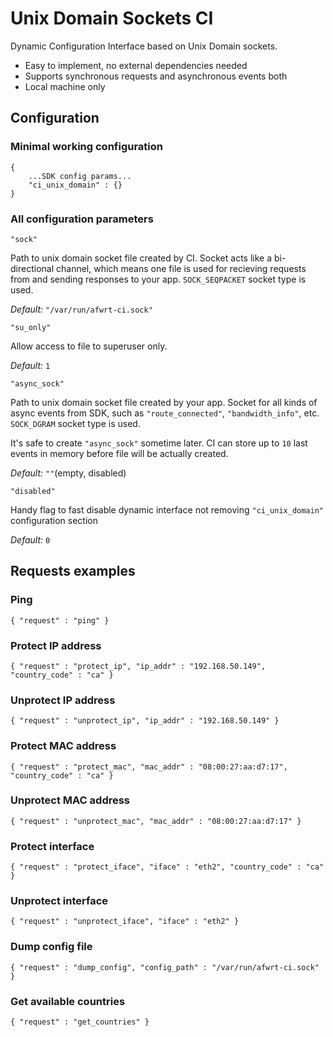 # Unix Domain Sockets CI

Dynamic Configuration Interface based on Unix Domain sockets.

* Easy to implement, no external dependencies needed
* Supports synchronous requests and asynchronous events both
* Local machine only

## Configuration

### Minimal working configuration

```text
{
    ...SDK config params...
    "ci_unix_domain" : {}
}
```

### All configuration parameters

```text
"sock"
```

Path to unix domain socket file created by CI. Socket acts like a bi-directional channel, which means one file is used for recieving requests from and sending responses to your app. `SOCK_SEQPACKET` socket type is used. 

_Default:_ `"/var/run/afwrt-ci.sock"`

```text
"su_only"
```

Allow access to file to superuser only. 

_Default:_ `1`

```text
"async_sock"
```

Path to unix domain socket file created by your app. Socket for all kinds of async events from SDK, such as `"route_connected"`, `"bandwidth_info"`, etc. `SOCK_DGRAM` socket type is used. 

It's safe to create `"async_sock"` sometime later. CI can store up to `10` last events in memory before file will be actually created.

_Default:_ `""`\(empty, disabled\)

```text
"disabled"
```

Handy flag to fast disable dynamic interface not removing `"ci_unix_domain"` configuration section 

_Default:_ `0`

## Requests examples

### Ping 

`{ "request" : "ping" }`

### Protect IP address 

`{ "request" : "protect_ip", "ip_addr" : "192.168.50.149", "country_code" : "ca" }`

### Unprotect IP address

`{ "request" : "unprotect_ip", "ip_addr" : "192.168.50.149" }`

### Protect MAC address

`{ "request" : "protect_mac", "mac_addr" : "08:00:27:aa:d7:17", "country_code" : "ca" }`

### Unprotect MAC address

`{ "request" : "unprotect_mac", "mac_addr" : "08:00:27:aa:d7:17" }`

### Protect interface

`{ "request" : "protect_iface", "iface" : "eth2", "country_code" : "ca" }`

### Unprotect interface

`{ "request" : "unprotect_iface", "iface" : "eth2" }`

### Dump config file

`{ "request" : "dump_config", "config_path" : "/var/run/afwrt-ci.sock" }`

### Get available countries

`{ "request" : "get_countries" }`

